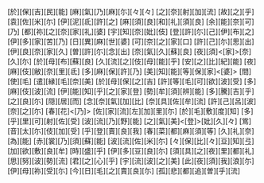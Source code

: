 [於][保][吉][民][能] [麻][氣][乃][麻][尓][々][々] [之][奈][射][加][流] [故][之][乎][袁][佐][米][尓] [伊][泥][氐][許][之] [麻][須][良][和][礼][須][良] [余][能][奈][可][乃] [都][祢][之][奈][家][礼][婆] [宇][知][奈][妣][伎] [登][許][尓][己][伊][布][之] [伊][多][家][苦][乃] [日][異][麻][世][婆] [可][奈][之][家][口] [許][己][尓][思][出] [伊][良][奈][家][久] [曽][許][尓][念][出] [奈][氣][久][蘇][良] [夜][須]<[家]>[奈][久][尓] [於][母][布][蘇][良] [久][流][之][伎][母][能][乎] [安][之][比][紀][能] [夜][麻][伎][敝][奈][里][氐] [多][麻][保][許][乃] [美][知][能][等][保][家]<[婆]> [間][使][毛] [遣][縁][毛][奈][美] [於][母][保][之][吉] [許][等][毛][可][欲][波][受] [多][麻][伎][波][流] [伊][能][知][乎][之][家][登] [勢][牟][須][辨][能] [多][騰][吉][乎][之][良][尓] [隠][居][而] [念][奈][氣][加][比] [奈][具][佐][牟][流] [許][己][呂][波][奈][之][尓] [春][花]<[乃]> [佐][家][流][左][加][里][尓] [於][毛][敷][度][知] [多][乎][里][可][射][佐][受] [波][流][乃][野][能] [之][氣][美]<[登]>[妣][久][々] [鴬] [音][太][尓][伎][加][受] [乎][登][賣][良][我] [春][菜][都][麻][須][等] [久][礼][奈][為][能] [赤][裳][乃][須][蘇][能] [波][流][佐][米][尓] [々][保][比][々][豆][知][弖] [加][欲][敷][良][牟] [時][盛][乎] [伊][多][豆][良][尓] [須][具][之][夜][里][都][礼] [思][努][波][勢][流] [君][之][心][乎] [宇][流][波][之][美] [此][夜][須][我][浪][尓] [伊][母][祢][受][尓] [今][日][毛][之][賣][良][尓] [孤][悲][都][追][曽][乎][流]
